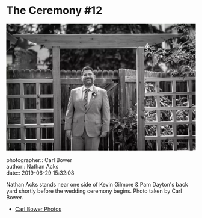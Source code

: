 # The Ceremony #12

![Nathan Acks stands near one side of Kevin Gilmore and Pam Dayton's back yard](assets/2019-06-29-set-1-the-ceremony-12.webp)

photographer:: Carl Bower  
author:: Nathan Acks  
date:: 2019-06-29 15:32:08

Nathan Acks stands near one side of Kevin Gilmore & Pam Dayton's back yard shortly before the wedding ceremony begins. Photo taken by Carl Bower.

* [Carl Bower Photos](https://carlbowerphotos.com)
